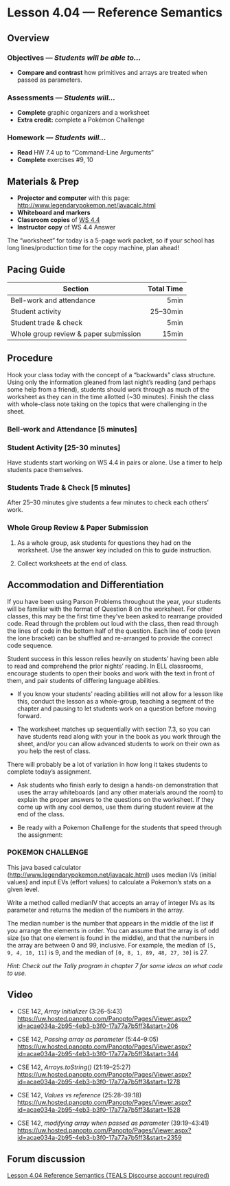 Lesson 4.04 — Reference Semantics
====================================================================================================

Overview
--------
### Objectives — _Students will be able to…_
- **Compare and contrast** how primitives and arrays are treated when passed as parameters.

### Assessments — _Students will…_
- **Complete** graphic organizers and a worksheet
- **Extra credit:** complete a Pokémon Challenge

### Homework — _Students will…_
- **Read** HW 7.4 up to “Command-Line Arguments”
- **Complete** exercises \#9, 10


Materials & Prep
----------------
- **Projector and computer** with this page: <http://www.legendarypokemon.net/javacalc.html>
- **Whiteboard and** **markers**
- **Classroom copies** of [WS 4.4]
- **Instructor copy** of WS 4.4 Answer

The “worksheet” for today is a 5-page work packet, so if your school has long lines/production time
for the copy machine, plan ahead!


Pacing Guide
------------
| Section                               | Total Time |
|---------------------------------------|-----------:|
| Bell-work and attendance              |       5min |
| Student activity                      |   25–30min |
| Student trade & check                 |       5min |
| Whole group review & paper submission |      15min |


Procedure
---------
Hook your class today with the concept of a “backwards” class structure. Using only the information
gleaned from last night’s reading (and perhaps some help from a friend), students should work
through as much of the worksheet as they can in the time allotted (~30 minutes). Finish the class
with whole-class note taking on the topics that were challenging in the sheet.

### Bell-work and Attendance \[5 minutes\]

### Student Activity \[25-30 minutes\]
Have students start working on WS 4.4 in pairs or alone. Use a timer to help students pace
themselves.

### Students Trade & Check \[5 minutes\]
After 25–30 minutes give students a few minutes to check each others’ work.

### Whole Group Review & Paper Submission
1. As a whole group, ask students for questions they had on the worksheet. Use the answer key
   included on this to guide instruction.

2. Collect worksheets at the end of class.


Accommodation and Differentiation
---------------------------------

If you have been using Parson Problems throughout the year, your students will be familiar with the
format of Question 8 on the worksheet. For other classes, this may be the first time they’ve been
asked to rearrange provided code. Read through the problem out loud with the class, then read
through the lines of code in the bottom half of the question. Each line of code (even the lone
bracket) can be shuffled and re-arranged to provide the correct code sequence.

Student success in this lesson relies heavily on students’ having been able to read and comprehend
the prior nights’ reading. In ELL classrooms, encourage students to open their books and work with
the text in front of them, and pair students of differing language abilities.

- If you know your students’ reading abilities will not allow for a lesson like this, conduct the
  lesson as a whole-group, teaching a segment of the chapter and pausing to let students work on a
  question before moving forward.

- The worksheet matches up sequentially with section 7.3, so you can have students read along with
  your in the book as you work through the sheet, and/or you can allow advanced students to work on
  their own as you help the rest of class.

There will probably be a lot of variation in how long it takes students to complete today’s
assignment.

- Ask students who finish early to design a hands-on demonstration that uses the array whiteboards
  (and any other materials around the room) to explain the proper answers to the questions on the
  worksheet. If they come up with any cool demos, use them during student review at the end of the
  class.

- Be ready with a Pokemon Challenge for the students that speed through the assignment:

### POKEMON CHALLENGE

This java based calculator (http://www.legendarypokemon.net/javacalc.html) uses median IVs (initial
values) and input EVs (effort values) to calculate a Pokemon’s stats on a given level.

Write a method called medianIV that accepts an array of integer IVs as its parameter and returns the
median of the numbers in the array.

The median number is the number that appears in the middle of the list if you arrange the elements
in order. You can assume that the array is of odd size (so that one element is found in the middle),
and that the numbers in the array are between 0 and 99, inclusive. For example, the median of `[5,
9, 4, 10, 11]` is 9, and the median of `[0, 8, 1, 89, 48, 27, 30]` is 27.

_Hint: Check out the Tally program in chapter 7 for some ideas on what code to use._


Video
-----
- CSE 142, _Array Initializer_ (3:26–5:43)<br>
  <https://uw.hosted.panopto.com/Panopto/Pages/Viewer.aspx?id=acae034a-2b95-4eb3-b3f0-17a77a7b5ff3&start=206>

- CSE 142, _Passing array as parameter_ (5:44–9:05)<br>
  <https://uw.hosted.panopto.com/Panopto/Pages/Viewer.aspx?id=acae034a-2b95-4eb3-b3f0-17a77a7b5ff3&start=344>

- CSE 142, _Arrays.toString()_ (21:19–25:27)<br>
  <https://uw.hosted.panopto.com/Panopto/Pages/Viewer.aspx?id=acae034a-2b95-4eb3-b3f0-17a77a7b5ff3&start=1278>

- CSE 142, _Values vs reference_ (25:28–39:18)<br>
  <https://uw.hosted.panopto.com/Panopto/Pages/Viewer.aspx?id=acae034a-2b95-4eb3-b3f0-17a77a7b5ff3&start=1528>

- CSE 142, _modifying array when passed as parameter_ (39:19–43:41)<br>
  <https://uw.hosted.panopto.com/Panopto/Pages/Viewer.aspx?id=acae034a-2b95-4eb3-b3f0-17a77a7b5ff3&start=2359>


Forum discussion
----------------
[Lesson 4.04 Reference Semantics (TEALS Discourse account required)](http://forums.tealsk12.org/c/unit-4/4-04-reference-semantics)


[WS 4.4]:   https://raw.githubusercontent.com/TEALSK12/apcsa-public/master/curriculum/Unit4/WS%204.4.docx

